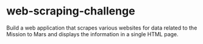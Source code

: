# web-scraping-challenge
 Build a web application that scrapes various websites for data related to the Mission to Mars and displays the information in a single HTML page.
